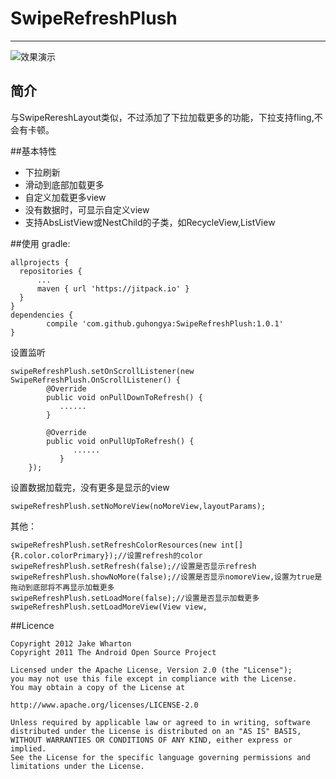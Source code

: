# SwipeRefreshPlush
******
![效果演示](http://upload-images.jianshu.io/upload_images/1083672-600691b10500a63e.gif?imageMogr2/auto-orient/strip)
##  简介
与SwipeRereshLayout类似，不过添加了下拉加载更多的功能，下拉支持fling,不会有卡顿。

##基本特性
* 下拉刷新
* 滑动到底部加载更多
* 自定义加载更多view
* 没有数据时，可显示自定义view
* 支持AbsListView或NestChild的子类，如RecycleView,ListView  
  
##使用
gradle:
   
	allprojects { 
      repositories { 
          ...			
          maven { url 'https://jitpack.io' } 
      } 
	}
	dependencies {
	        compile 'com.github.guhongya:SwipeRefreshPlush:1.0.1'
	}
  
设置监听  

	swipeRefreshPlush.setOnScrollListener(new SwipeRefreshPlush.OnScrollListener() {
            @Override
            public void onPullDownToRefresh() {
               ......
            }

            @Override
            public void onPullUpToRefresh() {
                  ......
               }
        }); 	
	  	   
设置数据加载完，没有更多是显示的view
````
swipeRefreshPlush.setNoMoreView(noMoreView,layoutParams);
````
  
其他：

	swipeRefreshPlush.setRefreshColorResources(new int[]{R.color.colorPrimary});//设置refresh的color
	swipeRefreshPlush.setRefresh(false);//设置是否显示refresh
	swipeRefreshPlush.showNoMore(false);//设置是否显示nomoreView,设置为true是拖动到底部将不再显示加载更多
	swipeRefreshPlush.setLoadMore(false);//设置是否显示加载更多
	swipeRefreshPlush.setLoadMoreView(View view,
##Licence
	    
	Copyright 2012 Jake Wharton
	Copyright 2011 The Android Open Source Project

	Licensed under the Apache License, Version 2.0 (the "License");
	you may not use this file except in compliance with the License.
	You may obtain a copy of the License at

   	http://www.apache.org/licenses/LICENSE-2.0

	Unless required by applicable law or agreed to in writing, software
	distributed under the License is distributed on an "AS IS" BASIS,
	WITHOUT WARRANTIES OR CONDITIONS OF ANY KIND, either express or implied.
	See the License for the specific language governing permissions and
	limitations under the License.

